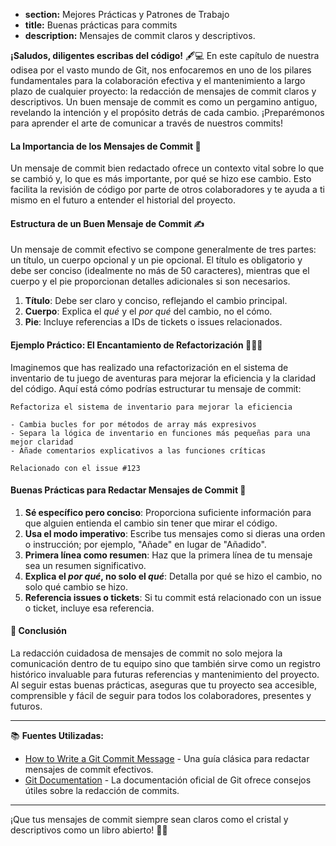 * **section:** Mejores Prácticas y Patrones de Trabajo
* **title:** Buenas prácticas para commits
* **description:** Mensajes de commit claros y descriptivos.

**¡Saludos, diligentes escribas del código!** 🖋️💻 En este capítulo de nuestra odisea por el vasto mundo de Git, nos enfocaremos en uno de los pilares fundamentales para la colaboración efectiva y el mantenimiento a largo plazo de cualquier proyecto: la redacción de mensajes de commit claros y descriptivos. Un buen mensaje de commit es como un pergamino antiguo, revelando la intención y el propósito detrás de cada cambio. ¡Preparémonos para aprender el arte de comunicar a través de nuestros commits!

#### La Importancia de los Mensajes de Commit 📜

Un mensaje de commit bien redactado ofrece un contexto vital sobre lo que se cambió y, lo que es más importante, por qué se hizo ese cambio. Esto facilita la revisión de código por parte de otros colaboradores y te ayuda a ti mismo en el futuro a entender el historial del proyecto.

#### Estructura de un Buen Mensaje de Commit ✍️

Un mensaje de commit efectivo se compone generalmente de tres partes: un título, un cuerpo opcional y un pie opcional. El título es obligatorio y debe ser conciso (idealmente no más de 50 caracteres), mientras que el cuerpo y el pie proporcionan detalles adicionales si son necesarios.

1. **Título**: Debe ser claro y conciso, reflejando el cambio principal.
2. **Cuerpo**: Explica el *qué* y el *por qué* del cambio, no el cómo.
3. **Pie**: Incluye referencias a IDs de tickets o issues relacionados.

#### Ejemplo Práctico: El Encantamiento de Refactorización 🧙‍♂️🔧

Imaginemos que has realizado una refactorización en el sistema de inventario de tu juego de aventuras para mejorar la eficiencia y la claridad del código. Aquí está cómo podrías estructurar tu mensaje de commit:

```plaintext
Refactoriza el sistema de inventario para mejorar la eficiencia

- Cambia bucles for por métodos de array más expresivos
- Separa la lógica de inventario en funciones más pequeñas para una mejor claridad
- Añade comentarios explicativos a las funciones críticas

Relacionado con el issue #123
```

#### Buenas Prácticas para Redactar Mensajes de Commit 📖

1. **Sé específico pero conciso**: Proporciona suficiente información para que alguien entienda el cambio sin tener que mirar el código.
2. **Usa el modo imperativo**: Escribe tus mensajes como si dieras una orden o instrucción; por ejemplo, "Añade" en lugar de "Añadido".
3. **Primera línea como resumen**: Haz que la primera línea de tu mensaje sea un resumen significativo.
4. **Explica el *por qué*, no solo el *qué***: Detalla por qué se hizo el cambio, no solo qué cambio se hizo.
5. **Referencia issues o tickets**: Si tu commit está relacionado con un issue o ticket, incluye esa referencia.

#### 🤔 Conclusión

La redacción cuidadosa de mensajes de commit no solo mejora la comunicación dentro de tu equipo sino que también sirve como un registro histórico invaluable para futuras referencias y mantenimiento del proyecto. Al seguir estas buenas prácticas, aseguras que tu proyecto sea accesible, comprensible y fácil de seguir para todos los colaboradores, presentes y futuros.

---

📚 **Fuentes Utilizadas:**

- [How to Write a Git Commit Message](https://chris.beams.io/posts/git-commit/) - Una guía clásica para redactar mensajes de commit efectivos.
- [Git Documentation](https://git-scm.com/docs/git-commit) - La documentación oficial de Git ofrece consejos útiles sobre la redacción de commits.

---

¡Que tus mensajes de commit siempre sean claros como el cristal y descriptivos como un libro abierto! 📖✨
